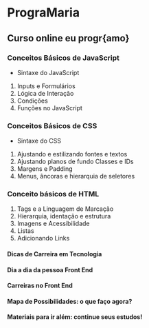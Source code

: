 # **PrograMaria**

## Curso online eu progr{amo} 

### Conceitos Básicos de JavaScript

* Sintaxe do JavaScript

 1. Inputs e Formulários
 2. Lógica de Interação
 3. Condições
 4. Funções no JavaScript
 
 ### Conceitos Básicos de CSS
 
 * Sintaxe do CSS
 
 1. Ajustando e estilizando fontes e textos
 2. Ajustando planos de fundo Classes e IDs
 3. Margens e Padding
 4. Menus, âncoras e hierarquia de seletores
 
 ### Conceito básicos de HTML
 
 1. Tags e a Linguagem de Marcação
 2. Hierarquia, identação e estrutura
 3. Imagens e Acessibilidade
 4. Listas
 5. Adicionando Links
 
 #### Dicas de Carreira em Tecnologia
 #### Dia a dia da pessoa Front End
 #### Carreiras no Front End
 #### Mapa de Possibilidades: o que faço agora?
 #### Materiais para ir além: continue seus estudos!
